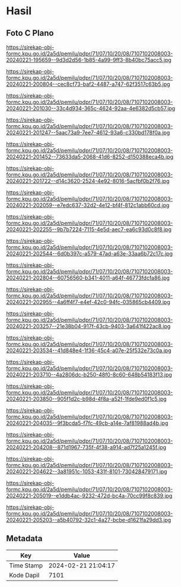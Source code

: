 # Hasil

## Foto C Plano

https://sirekap-obj-formc.kpu.go.id/2a5d/pemilu/pdpr/71/07/10/20/08/7107102008003-20240221-195659--9d3d2d56-1b85-4a99-9ff3-8b40bc75acc5.jpg

https://sirekap-obj-formc.kpu.go.id/2a5d/pemilu/pdpr/71/07/10/20/08/7107102008003-20240221-200804--cec8cf73-baf2-4487-a747-62f3517c63b5.jpg

https://sirekap-obj-formc.kpu.go.id/2a5d/pemilu/pdpr/71/07/10/20/08/7107102008003-20240221-201030--33c4d934-365c-4624-92aa-4e6382d5cb57.jpg

https://sirekap-obj-formc.kpu.go.id/2a5d/pemilu/pdpr/71/07/10/20/08/7107102008003-20240221-201247--5aac73a9-7ee7-4612-93a6-c330bd178f0a.jpg

https://sirekap-obj-formc.kpu.go.id/2a5d/pemilu/pdpr/71/07/10/20/08/7107102008003-20240221-201452--73633da5-2068-41d6-8252-d150388eca4b.jpg

https://sirekap-obj-formc.kpu.go.id/2a5d/pemilu/pdpr/71/07/10/20/08/7107102008003-20240221-201722--d14c3620-2524-4e92-8016-5acfbf0b2f76.jpg

https://sirekap-obj-formc.kpu.go.id/2a5d/pemilu/pdpr/71/07/10/20/08/7107102008003-20240221-202059--e7edc637-32d2-4e12-bf4f-812c1abb60cd.jpg

https://sirekap-obj-formc.kpu.go.id/2a5d/pemilu/pdpr/71/07/10/20/08/7107102008003-20240221-202255--9b7b7224-7115-4e5d-aec7-ea6c93d0c8f8.jpg

https://sirekap-obj-formc.kpu.go.id/2a5d/pemilu/pdpr/71/07/10/20/08/7107102008003-20240221-202544--6d0b397c-a579-47ad-a63e-33aa6b72c17c.jpg

https://sirekap-obj-formc.kpu.go.id/2a5d/pemilu/pdpr/71/07/10/20/08/7107102008003-20240221-202804--60756560-b341-4011-a64f-46773fdcfa86.jpg

https://sirekap-obj-formc.kpu.go.id/2a5d/pemilu/pdpr/71/07/10/20/08/7107102008003-20240221-202955--4a6ff4f7-e4ef-42c0-94fc-035865cb4409.jpg

https://sirekap-obj-formc.kpu.go.id/2a5d/pemilu/pdpr/71/07/10/20/08/7107102008003-20240221-203257--21e38b04-917f-43cb-9403-3a641f422ac8.jpg

https://sirekap-obj-formc.kpu.go.id/2a5d/pemilu/pdpr/71/07/10/20/08/7107102008003-20240221-203534--41d848e4-1f36-45c4-a07e-25f532e73c0a.jpg

https://sirekap-obj-formc.kpu.go.id/2a5d/pemilu/pdpr/71/07/10/20/08/7107102008003-20240221-203710--4a2806dc-b250-48f0-8c60-648b54183f13.jpg

https://sirekap-obj-formc.kpu.go.id/2a5d/pemilu/pdpr/71/07/10/20/08/7107102008003-20240221-203850--905f1d2c-b98d-4f8a-a52f-1fde9ed0f1c5.jpg

https://sirekap-obj-formc.kpu.go.id/2a5d/pemilu/pdpr/71/07/10/20/08/7107102008003-20240221-204035--9f3bcda5-f7fc-49cb-a14e-7af81988ad4b.jpg

https://sirekap-obj-formc.kpu.go.id/2a5d/pemilu/pdpr/71/07/10/20/08/7107102008003-20240221-204208--871d1967-735f-4f38-a914-ad7f25a1245f.jpg

https://sirekap-obj-formc.kpu.go.id/2a5d/pemilu/pdpr/71/07/10/20/08/7107102008003-20240221-204622--3a81951c-1053-431f-8101-730428479171.jpg

https://sirekap-obj-formc.kpu.go.id/2a5d/pemilu/pdpr/71/07/10/20/08/7107102008003-20240221-205019--e1ddb4ac-9232-472d-bc4a-70cc99f8c839.jpg

https://sirekap-obj-formc.kpu.go.id/2a5d/pemilu/pdpr/71/07/10/20/08/7107102008003-20240221-205203--a5b40792-32c1-4a27-bcbe-d1621fa29dd3.jpg


## Metadata

| Key        | Value               |
| ---------- | ------------------- |
| Time Stamp | 2024-02-21 21:04:17 |
| Kode Dapil | 7101                |



